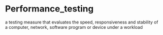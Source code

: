 # Performance_testing
a testing measure that evaluates the speed, responsiveness and stability of a computer, network, software program or device under a workload
